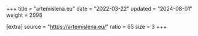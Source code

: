 +++
title = "artemislena.eu"
date = "2022-03-22"
updated = "2024-08-01"
weight = 2998

[extra]
source = "https://artemislena.eu/"
ratio = 65
size = 3
+++
